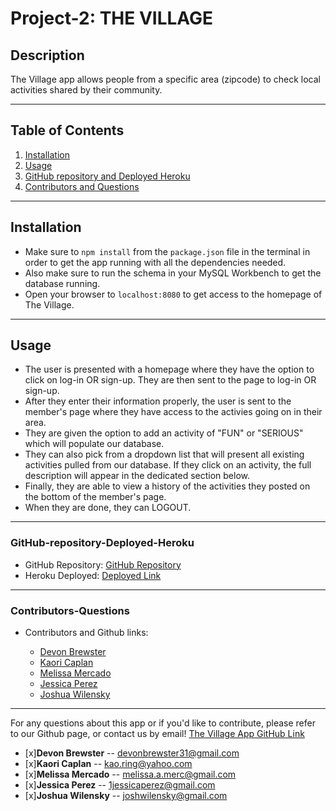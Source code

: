 # Project-2: THE VILLAGE

## Description

The Village app allows people from a specific area (zipcode) to check local activities shared by their community.

---

## Table of Contents

1. [Installation](#Installation)
2. [Usage](#Usage)
3. [GitHub repository and Deployed Heroku](#GitHub_Repository/Deployed_Heroku)
4. [Contributors and Questions](#Contributors-Questions)

---

## Installation

- Make sure to `npm install` from the `package.json` file in the terminal in order to get the app running with all the dependencies needed.
- Also make sure to run the schema in your MySQL Workbench to get the database running.
- Open your browser to `localhost:8080` to get access to the homepage of The Village.

---

## Usage

- The user is presented with a homepage where they have the option to click on log-in OR sign-up. They are then sent to the page to log-in OR sign-up.
- After they enter their information properly, the user is sent to the member's page where they have access to the activies going on in their area.
- They are given the option to add an activity of "FUN" or "SERIOUS" which will populate our database.
- They can also pick from a dropdown list that will present all existing activities pulled from our database. If they click on an activity, the full description will appear in the dedicated section below.
- Finally, they are able to view a history of the activities they posted on the bottom of the member's page.
- When they are done, they can LOGOUT.

---

### GitHub-repository-Deployed-Heroku

- GitHub Repository:
  [GitHub Repository](https://github.com/kao-ring/Project-2.git)
- Heroku Deployed:
  [Deployed Link](https://limitless-refuge-18664.herokuapp.com/)

---

### Contributors-Questions

- Contributors and Github links:

  - [Devon Brewster](http://github.com/D-Brewst)
  - [Kaori Caplan](https://github.com/kao-ring)
  - [Melissa Mercado](https://github.com/mmerc00)
  - [Jessica Perez](https://github.com/JessicaPerez1)
  - [Joshua Wilensky](https://github.com/joshwilensky)

---

For any questions about this app or if you'd like to contribute, please refer to our Github page, or contact us by email!
[The Village App GitHub Link](https://github.com/kao-ring/Project-2.git)

- [x]**Devon Brewster** -- devonbrewster31@gmail.com
- [x]**Kaori Caplan** -- kao.ring@yahoo.com
- [x]**Melissa Mercado** -- melissa.a.merc@gmail.com
- [x]**Jessica Perez** -- 1jessicaperez@gmail.com
- [x]**Joshua Wilensky** -- joshwilensky@gmail.com
